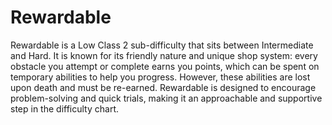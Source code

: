 # Rewardable

Rewardable is a Low Class 2 sub-difficulty that sits between Intermediate and Hard. It is known for its friendly nature and unique shop system: every obstacle you attempt or complete earns you points, which can be spent on temporary abilities to help you progress. However, these abilities are lost upon death and must be re-earned. Rewardable is designed to encourage problem-solving and quick trials, making it an approachable and supportive step in the difficulty chart.
